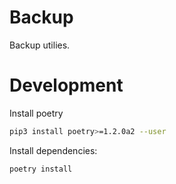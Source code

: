 # Backup

Backup utilies.

# Development

Install poetry
```bash
pip3 install poetry>=1.2.0a2 --user
```

Install dependencies:
```bash
poetry install
```
